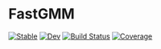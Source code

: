 # FastGMM

[![Stable](https://img.shields.io/badge/docs-stable-blue.svg)](https://hildebrandtlab.github.io/FastGMM.jl/stable)
[![Dev](https://img.shields.io/badge/docs-dev-blue.svg)](https://hildebrandtlab.github.io/FastGMM.jl/dev)
[![Build Status](https://github.com/hildebrandtlab/FastGMM.jl/actions/workflows/CI.yml/badge.svg?branch=main)](https://github.com/hildebrandtlab/FastGMM.jl/actions/workflows/CI.yml?query=branch%3Amain)
[![Coverage](https://codecov.io/gh/hildebrandtlab/FastGMM.jl/branch/main/graph/badge.svg)](https://codecov.io/gh/hildebrandtlab/FastGMM.jl)
